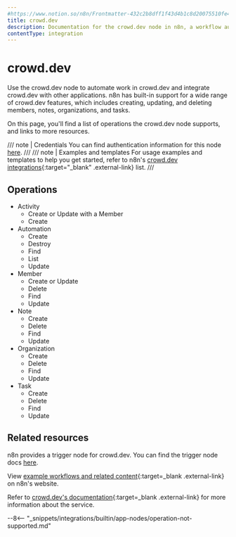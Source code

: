 ```yaml
---
#https://www.notion.so/n8n/Frontmatter-432c2b8dff1f43d4b1c8d20075510fe4
title: crowd.dev
description: Documentation for the crowd.dev node in n8n, a workflow automation platform. Includes details of operations and configuration, and links to examples and credentials information.
contentType: integration
---
```


# crowd.dev

Use the crowd.dev node to automate work in crowd.dev and integrate crowd.dev with other applications. n8n has built-in support for a wide range of crowd.dev features, which includes creating, updating, and deleting members, notes, organizations, and tasks.

On this page, you'll find a list of operations the crowd.dev node supports, and links to more resources.

/// note | Credentials
You can find authentication information for this node [here](/integrations/builtin/credentials/crowddev/).
///
/// note | Examples and templates
For usage examples and templates to help you get started, refer to n8n's [crowd.dev integrations](https://n8n.io/integrations/crowddev/){:target="_blank" .external-link} list.
///	
## Operations

* Activity
	* Create or Update with a Member
	* Create
* Automation
	* Create
	* Destroy
	* Find
	* List
	* Update
* Member
	* Create or Update
	* Delete
	* Find
	* Update
* Note
	* Create
	* Delete
	* Find
	* Update
* Organization
	* Create
	* Delete
	* Find
	* Update
* Task
	* Create
	* Delete
	* Find
	* Update

## Related resources

n8n provides a trigger node for crowd.dev. You can find the trigger node docs [here](/integrations/builtin/trigger-nodes/n8n-nodes-base.crowddevtrigger/).
	
View [example workflows and related content](https://n8n.io/integrations/crowddev/){:target=_blank .external-link} on n8n's website.

Refer to [crowd.dev's documentation](https://docs.crowd.dev/reference/getting-started-with-crowd-dev-api){:target=_blank .external-link} for more information about the service.

--8<-- "_snippets/integrations/builtin/app-nodes/operation-not-supported.md"

